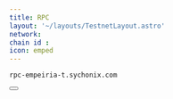 ```yaml
---
title: RPC
layout: '~/layouts/TestnetLayout.astro'
network: 
chain id : 
icon: emped
---
```


<div class="code-block-wrapper">
  <pre><code>rpc-empeiria-t.sychonix.com</code></pre>
  <button class="copy-btn"><i class="fas fa-copy"></i></button>
</div>
